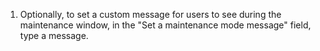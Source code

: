 1. Optionally, to set a custom message for users to see during the maintenance window, in the "Set a maintenance mode message" field, type a message.
